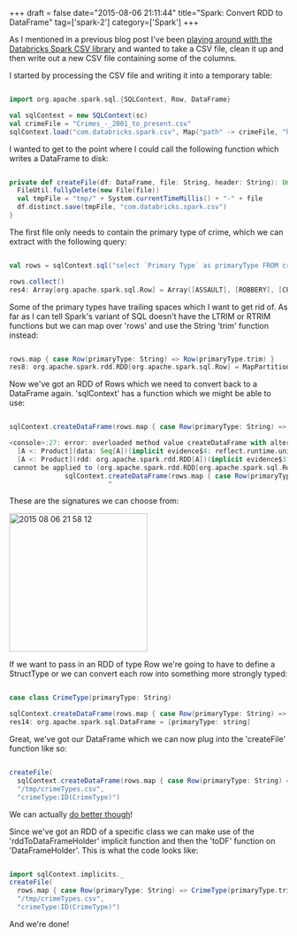 +++
draft = false
date="2015-08-06 21:11:44"
title="Spark: Convert RDD to DataFrame"
tag=['spark-2']
category=['Spark']
+++

<p>
As I mentioned in a previous blog post I've been <a href="http://www.markhneedham.com/blog/2015/08/02/spark-processing-csv-files-using-databricks-spark-csv-library/">playing around with the Databricks Spark CSV library</a> and wanted to take a CSV file, clean it up and then write out a new CSV file containing some of the columns. 
</p>


<p>
I started by processing the CSV file and writing it into a temporary table:
</p>



~~~scala

import org.apache.spark.sql.{SQLContext, Row, DataFrame}

val sqlContext = new SQLContext(sc)
val crimeFile = "Crimes_-_2001_to_present.csv"
sqlContext.load("com.databricks.spark.csv", Map("path" -> crimeFile, "header" -> "true")).registerTempTable("crimes")
~~~

<p>
I wanted to get to the point where I could call the following function which writes a DataFrame to disk:
</p>



~~~scala

private def createFile(df: DataFrame, file: String, header: String): Unit = {
  FileUtil.fullyDelete(new File(file))
  val tmpFile = "tmp/" + System.currentTimeMillis() + "-" + file
  df.distinct.save(tmpFile, "com.databricks.spark.csv")
}
~~~

<p>
The first file only needs to contain the primary type of crime, which we can extract with the following query:
</p>



~~~scala

val rows = sqlContext.sql("select `Primary Type` as primaryType FROM crimes LIMIT 10")

rows.collect()
res4: Array[org.apache.spark.sql.Row] = Array([ASSAULT], [ROBBERY], [CRIMINAL DAMAGE], [THEFT], [THEFT], [BURGLARY], [THEFT], [BURGLARY], [THEFT], [CRIMINAL DAMAGE])
~~~

<p>
Some of the primary types have trailing spaces which I want to get rid of. As far as I can tell Spark's variant of SQL doesn't have the LTRIM or RTRIM functions but we can map over 'rows' and use the String 'trim' function instead:
</p>



~~~scala

rows.map { case Row(primaryType: String) => Row(primaryType.trim) }
res8: org.apache.spark.rdd.RDD[org.apache.spark.sql.Row] = MapPartitionsRDD[29] at map at DataFrame.scala:776
~~~

<p>
Now we've got an RDD of Rows which we need to convert back to a DataFrame again. 'sqlContext' has a function which we might be able to use:
</p>



~~~scala

sqlContext.createDataFrame(rows.map { case Row(primaryType: String) => Row(primaryType.trim) })

<console>:27: error: overloaded method value createDataFrame with alternatives:
  [A <: Product](data: Seq[A])(implicit evidence$4: reflect.runtime.universe.TypeTag[A])org.apache.spark.sql.DataFrame <and>
  [A <: Product](rdd: org.apache.spark.rdd.RDD[A])(implicit evidence$3: reflect.runtime.universe.TypeTag[A])org.apache.spark.sql.DataFrame
 cannot be applied to (org.apache.spark.rdd.RDD[org.apache.spark.sql.Row])
              sqlContext.createDataFrame(rows.map { case Row(primaryType: String) => Row(primaryType.trim) })
                         ^
~~~

<p>
These are the signatures we can choose from:
</p>


<div>

<img src="{{<siteurl>}}/uploads/2015/08/2015-08-06_21-58-12.png" alt="2015 08 06 21 58 12" title="2015-08-06_21-58-12.png" border="0" width="250" /></div>

<p>
If we want to pass in an RDD of type Row we're going to have to define a StructType or we can convert each row into something more strongly typed:
</p>



~~~scala

case class CrimeType(primaryType: String)

sqlContext.createDataFrame(rows.map { case Row(primaryType: String) => CrimeType(primaryType.trim) })
res14: org.apache.spark.sql.DataFrame = [primaryType: string]
~~~

<p>
Great, we've got our DataFrame which we can now plug into the 'createFile' function like so:
</p>



~~~scala

createFile(
  sqlContext.createDataFrame(rows.map { case Row(primaryType: String) => CrimeType(primaryType.trim) }),
  "/tmp/crimeTypes.csv",
  "crimeType:ID(CrimeType)")
~~~

<p>We can actually <a href="http://alvincjin.blogspot.co.uk/2015/03/dataframe-in-spark13.html">do better though</a>!</p>
 

<p>Since we've got an RDD of a specific class we can make use of the 'rddToDataFrameHolder' implicit function and then the 'toDF' function on 'DataFrameHolder'. This is what the code looks like:</p>



~~~scala

import sqlContext.implicits._
createFile(
  rows.map { case Row(primaryType: String) => CrimeType(primaryType.trim) }.toDF(),
  "/tmp/crimeTypes.csv",
  "crimeType:ID(CrimeType)")
~~~

<p>And we're done!</p>

